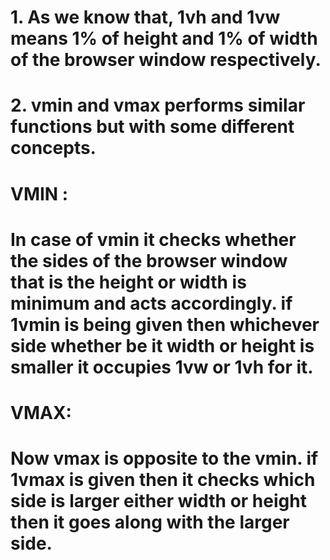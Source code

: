 # 1. As we know that, 1vh and 1vw means 1% of height and 1% of width of the browser window respectively.

# 2. vmin and vmax performs similar functions but with some different concepts.

# VMIN :

# In case of vmin it checks whether the sides of the browser window that is the height or width is minimum and acts accordingly. if 1vmin is being given then whichever side whether be it width or height is smaller it occupies 1vw or 1vh for it.

# VMAX:

# Now vmax is opposite to the vmin. if 1vmax is given then it checks which side is larger either width or height then it goes along with the larger side.
